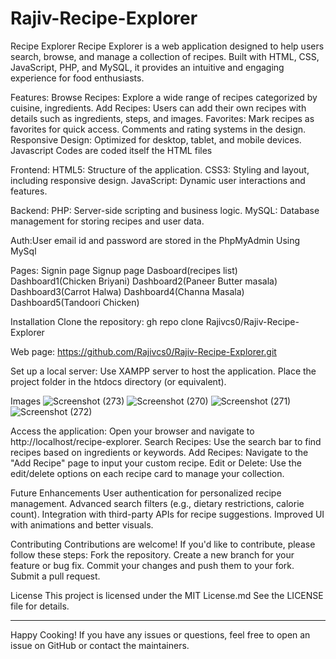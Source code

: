 # Rajiv-Recipe-Explorer
Recipe Explorer
Recipe Explorer is a web application designed to help users search, browse, and manage a collection of recipes. Built with HTML, CSS, JavaScript, PHP, and MySQL, it provides an intuitive and engaging experience for food enthusiasts.


Features:
Browse Recipes: Explore a wide range of recipes categorized by cuisine, ingredients.
Add Recipes: Users can add their own recipes with details such as ingredients, steps, and images.
Favorites: Mark recipes as favorites for quick access.
Comments and rating systems in the design.
Responsive Design: Optimized for desktop, tablet, and mobile devices.
Javascript Codes are coded itself the HTML files


Frontend:
HTML5: Structure of the application.
CSS3: Styling and layout, including responsive design.
JavaScript: Dynamic user interactions and features.


Backend:
PHP: Server-side scripting and business logic.
MySQL: Database management for storing recipes and user data.

Auth:User email id and password are stored in the PhpMyAdmin Using MySql

Pages:
Signin page
Signup page
Dasboard(recipes list)
Dashboard1(Chicken Briyani)
Dashboard2(Paneer Butter masala)
Dashboard3(Carrot Halwa)
Dashboard4(Channa Masala)
Dashboard5(Tandoori Chicken)


Installation
Clone the repository:
gh repo clone Rajivcs0/Rajiv-Recipe-Explorer

Web page:
https://github.com/Rajivcs0/Rajiv-Recipe-Explorer.git

<?php
$db_host = 'localhost';
$db_user = 'root';
$db_password = 'yourpassword';
$db_name = 'recipe_explorer';
?>

Set up a local server:
Use XAMPP server to host the application.
Place the project folder in the htdocs directory (or equivalent).

Images
![Screenshot (273)](https://github.com/user-attachments/assets/76cf743b-ebf2-43fb-98be-d478a01d09a7)
![Screenshot (270)](https://github.com/user-attachments/assets/a4335776-b0da-4942-9bd0-2c7bfd45ecd4)
![Screenshot (271)](https://github.com/user-attachments/assets/dd5b517f-7449-4fae-9bda-d4622fa215ef)
![Screenshot (272)](https://github.com/user-attachments/assets/5838e2c6-3071-4b3b-af14-e82850e24cbb)

Access the application:
Open your browser and navigate to http://localhost/recipe-explorer.
Search Recipes: Use the search bar to find recipes based on ingredients or keywords.
Add Recipes: Navigate to the "Add Recipe" page to input your custom recipe.
Edit or Delete: Use the edit/delete options on each recipe card to manage your collection.

Future Enhancements
User authentication for personalized recipe management.
Advanced search filters (e.g., dietary restrictions, calorie count).
Integration with third-party APIs for recipe suggestions.
Improved UI with animations and better visuals.

 Contributing
Contributions are welcome! If you'd like to contribute, please follow these steps:
Fork the repository.
Create a new branch for your feature or bug fix.
Commit your changes and push them to your fork.
Submit a pull request.


License
This project is licensed under the MIT License.md See the LICENSE file for details.
________________________________________
Happy Cooking! If you have any issues or questions, feel free to open an issue on GitHub or contact the maintainers.


